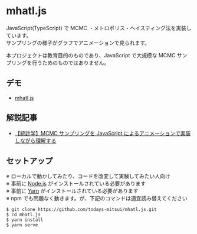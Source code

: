 # mhatl.js

JavaScript(TypeScript) で MCMC ・メトロポリス・ヘイスティング法を実装しています。  
サンプリングの様子がグラフでアニメーションで見られます。

本プロジェクトは教育目的のものであり、JavaScript で大規模な MCMC サンプリングを行うためのものではありません。

## デモ

- [mhatl.js](https://todays-mitsui.github.io/mhatl.js/)

## 解説記事

- [【統計学】MCMC サンプリングを JavaScript によるアニメーションで実装しながら理解する](https://qiita.com/todays-mitsui/items/c613bc39d1b3ce25fc7d)

## セットアップ

※ ローカルで動かしてみたり、コードを改変して実験してみたい人向け  
※ 事前に [Node.js](https://nodejs.org/ja/) がインストールされている必要があります  
※ 事前に [Yarn](https://classic.yarnpkg.com/ja/) がインストールされている必要があります  
※ npm でも問題なく動きます。が、下記のコマンドは適宜読み替えてください

```
$ git clone https://github.com/todays-mitsui/mhatl.js.git
$ cd mhatl.js
$ yarn install
$ yarn serve
```
